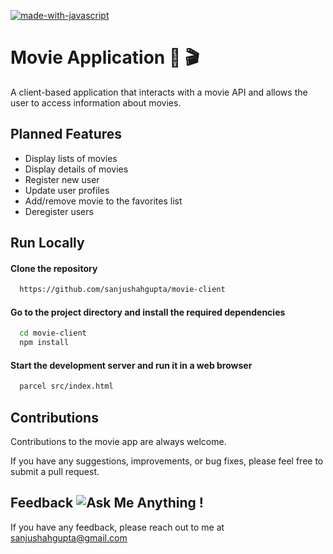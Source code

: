 [![made-with-javascript](https://img.shields.io/badge/Made%20with-JavaScript%20%26%20React-1f425f.svg)](https://www.javascript.com)
# Movie Application 🎥 🎬
 A client-based application that interacts with a movie API and allows the user to access information about movies.

 
## Planned Features
- Display lists of movies
- Display details of movies
- Register new user
- Update user profiles
- Add/remove movie to the favorites list
- Deregister users

## Run Locally
#### Clone the repository
```bash
  https://github.com/sanjushahgupta/movie-client
```
#### Go to the project directory and install the required dependencies
```bash
  cd movie-client 
  npm install
 ```

#### Start the development server and run it in a web browser 
```bash
  parcel src/index.html
 ```

## Contributions
Contributions to the movie app are always welcome. 
 
 If you have any suggestions, improvements, or bug fixes, please feel free to submit a pull request.


## Feedback ![Ask Me Anything !](https://img.shields.io/badge/Ask%20me-anything-1abc9c.svg)
If you have any feedback, please reach out to me at sanjushahgupta@gmail.com

